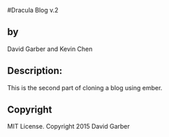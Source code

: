 #Dracula Blog v.2
<h2>by</h2>
David Garber and Kevin Chen

<h2>Description:</h2>
This is the second part of cloning a blog using ember.

<h2>Copyright</h2>
 MIT License. Copyright 2015 David Garber
